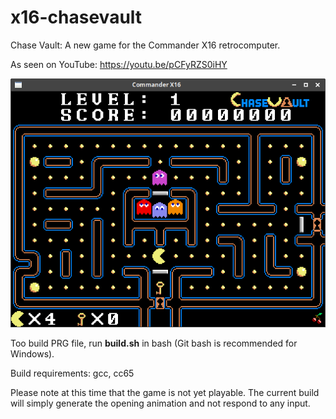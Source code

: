 # x16-chasevault
Chase Vault: A new game for the Commander X16 retrocomputer.

As seen on YouTube: https://youtu.be/pCFyRZS0iHY

![](ChaseVaultDemo.png)

Too build PRG file, run **build.sh** in bash (Git bash is recommended for Windows).

Build requirements: gcc, cc65

Please note at this time that the game is not yet
playable.  The current build will simply generate the opening animation and not respond to any input.
